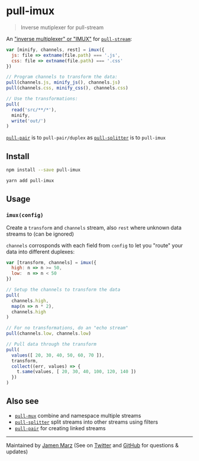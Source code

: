 
# pull-imux

> Inverse mutiplexer for pull-stream

An ["inverse multiplexer" or "IMUX"] for [`pull-stream`]:

```js
var [minify, channels, rest] = imux({
  js: file => extname(file.path) === '.js',
  css: file => extname(file.path) === '.css'
})

// Program channels to transform the data:
pull(channels.js, minify_js(), channels.js)
pull(channels.css, minify_css(), channels.css)

// Use the transformations:
pull(
  read('src/**/*'),
  minify,
  write('out/')
)
```

[`pull-pair`] is to `pull-pair/duplex` as [`pull-splitter`] is to `pull-imux`

## Install

```sh
npm install --save pull-imux
```

```sh
yarn add pull-imux
```

## Usage

### `imux(config)`

Create a `transform` and `channels` stream, also `rest` where unknown data streams to (can be ignored)

`channels` corrosponds with each field from `config` to let you "route" your data into different duplexes:

```js
var [transform, channels] = imux({
  high: n => n >= 50,
  low:  n => n < 50
})

// Setup the channels to transform the data
pull(
  channels.high,
  map(n => n * 2),
  channels.high
)

// For no transformations, do an "echo stream"
pull(channels.low, channels.low)

// Pull data through the transform
pull(
  values([ 20, 30, 40, 50, 60, 70 ]),
  transform,
  collect((err, values) => {
    t.same(values, [ 20, 30, 40, 100, 120, 140 ])
  })
)
```

## Also see

 - [`pull-mux`] combine and namespace multiple streams
 - [`pull-splitter`] split streams into other streams using filters
 - [`pull-pair`] for creating linked streams

---

Maintained by [Jamen Marz](https://git.io/jamen) (See on [Twitter](https://twitter.com/jamenmarz) and [GitHub](https://github.com/jamen) for questions & updates)

["inverse multiplexer" or "IMUX"]: https://en.wikipedia.org/wiki/Inverse_multiplexer
[`pull-stream`]: https://github.com/pull-stream/pull-stream
[`pull-pair`]: https://github.com/pull-stream/pull-pair
[`pull-splitter`]: https://github.com/jamen/pull-splitter
[`pull-mux`]: https://github.com/nichoth/pull-mux


